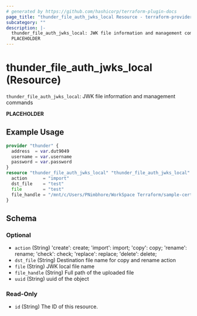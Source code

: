 ```yaml
---
# generated by https://github.com/hashicorp/terraform-plugin-docs
page_title: "thunder_file_auth_jwks_local Resource - terraform-provider-thunder"
subcategory: ""
description: |-
  thunder_file_auth_jwks_local: JWK file information and management commands
  PLACEHOLDER
---
```


# thunder_file_auth_jwks_local (Resource)

`thunder_file_auth_jwks_local`: JWK file information and management commands

__PLACEHOLDER__

## Example Usage

```terraform
provider "thunder" {
  address  = var.dut9049
  username = var.username
  password = var.password
}
resource "thunder_file_auth_jwks_local" "thunder_file_auth_jwks_local" {
  action      = "import"
  dst_file    = "test"
  file        = "test"
  file_handle = "/mnt/c/Users/PNimbhore/WorkSpace Terraform/sample-certificates/jwks.json"
}
```

<!-- schema generated by tfplugindocs -->
## Schema

### Optional

- `action` (String) 'create': create; 'import': import; 'copy': copy; 'rename': rename; 'check': check; 'replace': replace; 'delete': delete;
- `dst_file` (String) Destination file name for copy and rename action
- `file` (String) JWK local file name
- `file_handle` (String) Full path of the uploaded file
- `uuid` (String) uuid of the object

### Read-Only

- `id` (String) The ID of this resource.


